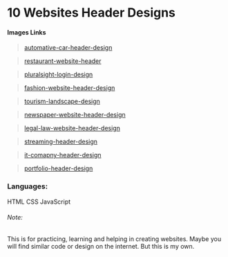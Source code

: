 # 10 Websites Header Designs

#### Images Links

> [automative-car-header-design](https://i.imgur.com/xqP0FiM.png)

> [restaurant-website-header](https://i.imgur.com/HJ6yBHs.png)

> [pluralsight-login-design](https://i.imgur.com/crOhgig.png)

> [fashion-website-header-design](https://i.imgur.com/N7FCrV0.png)

> [tourism-landscape-design](https://i.imgur.com/kbBJJN3.png)

> [newspaper-website-header-design](https://i.imgur.com/gyZWuas.png)

> [legal-law-website-header-design](https://i.imgur.com/7v96NhW.png)

> [streaming-header-design](https://i.imgur.com/Awptl7f.png)

> [it-comapny-header-design](https://i.imgur.com/lYkzuOD.png)

> [portfolio-header-design](https://i.imgur.com/t1zmLWE.png)

### Languages:

HTML
CSS
JavaScript

###### Note:

This is for practicing, learning and helping in creating websites. Maybe you will find similar code or design on the internet. But this is my own.
